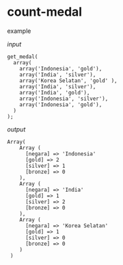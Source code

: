 # count-medal
<p>example</p>
<i>input</i>

    get_medal(
      array(
        array('Indonesia', 'gold'),
        array('India', 'silver'),
        array('Korea Selatan', 'gold' ),
        array('India', 'silver'),
        array('India', 'gold'),
        array('Indonesia', 'silver'),
        array('Indonesia', 'gold'),
      )
    );
    
<i>output</i>

    Array(
        Array (
          [negara] => 'Indonesia'
          [gold] => 2
          [silver] => 1
          [bronze] => 0
        ),
        Array (
          [negara] => 'India'
          [gold] => 1
          [silver] => 2
          [bronze] => 0
        ),
        Array (
          [negara] => 'Korea Selatan'
          [gold] => 1
          [silver] => 0
          [bronze] => 0
        )
     )
